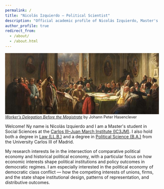 ```yaml
---
permalink: /
title: "Nicolás Izquierdo – Political Scientist"
description: "Official academic profile of Nicolás Izquierdo, Master's student in Social Sciences at IC3JM, with degrees in Law and Political Science from UC3M."
author_profile: true
redirect_from:
  - /about/
  - /about.html
---
```


<h1 style="
  position:absolute;
  left:-9999px;
  top:auto;
  width:1px;
  height:1px;
  overflow:hidden;
">
  Nicolás Izquierdo
</h1>

<figure style="margin:0;">
  <img src="marx-painting.jpg"
       alt="Worker’s Delegation Before the Magistrate by Johann Peter Hasenclever"
       style="width:660px; height:200px; object-fit:cover; display:block;">
  <figcaption style="font-size:0.9em; margin-top:2px; margin-bottom:10px;">
    <a href="/marx-anecdote.html#anecdote" target="_blank"><em>Worker’s Delegation Before the Magistrate</em></a> 
    by Johann Peter Hasenclever
  </figcaption>
</figure>

Welcome! Ny name is Nicolás Izquierdo and I am a Master's student in Social Sciences at the [Carlos III–Juan March Institute (IC3JM)](https://ic3jm.es/en/postgraduates/master-degree-social-sciences/). I also hold both a degree in [Law (LL.B.)](https://www.uc3m.es/bachelor-degree/law-political-science) and a degree in [Political Science (B.A.)](https://www.uc3m.es/bachelor-degree/law-political-science) from the University Carlos III of Madrid.  

My research interests lie in the intersection of comparative political economy and historical political economy, with a particular focus on how economic interests shape political institutions and policy outcomes in democratic regimes. I am especially interested in the political economy of democratic class conflict — how the competing interests of unions, firms, and the state shape institutional design, patterns of representation, and distributive outcomes. 



